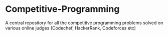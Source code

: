 # Competitive-Programming
A central repository for all the competitive programming problems solved on various online judges (Codechef, HackerRank, Codeforces etc)
